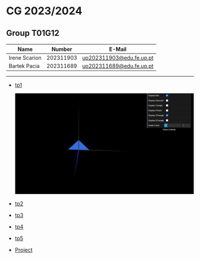 # CG 2023/2024

## Group T01G12

| Name             | Number    | E-Mail             |
| ---------------- | --------- | ------------------ |
| Irene Scarion        | 202311903 | up202311903@edu.fe.up.pt                |
| Bartek Pacia         | 202311689 | up202311689@edu.fe.up.pt                |

----

  - [tp1](tp1/README.md)

    ![tp1 screenshot](tp1/screenshots/cg-t01g12-tp1-2.jpg)
     
  - [tp2](tp2/README.md)
  - [tp3](tp3/README.md)
  - [tp4](tp4/README.md)
  - [tp5](tp5/README.md)
  - [Project](project/README.md)
